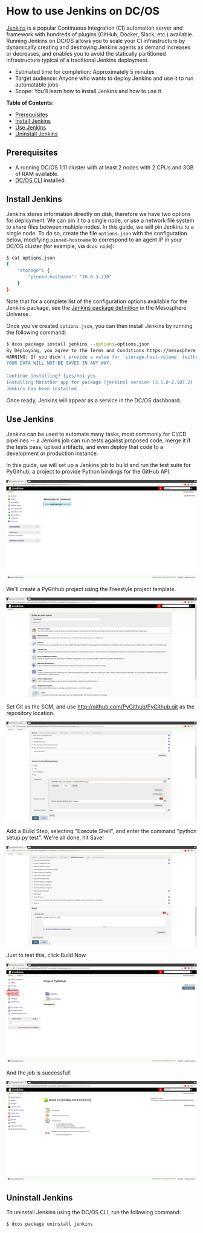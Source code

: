 # How to use  Jenkins on DC/OS

[Jenkins](https://jenkins-ci.org/) is a popular Continuous Integration (CI) automation server and framework with hundreds of plugins (GitHub, Docker, Slack, etc.) available. Running Jenkins on DC/OS allows you to scale your CI infrastructure by dynamically creating and destroying Jenkins agents as demand increases or decreases, and enables you to avoid the statically partitioned infrastructure typical of a traditional Jenkins deployment.

- Estimated time for completion: Approximately 5 minutes
- Target audience: Anyone who wants to deploy Jenkins and use it to run automatable jobs
- Scope: You'll learn how to install Jenkins and how to use it

**Table of Contents**:

- [Prerequisites](#prerequisites)
- [Install Jenkins](#install-jenkins)
- [Use Jenkins](#use-jenkins)
- [Uninstall Jenkins](#uninstall-jenkins)

## Prerequisites

- A running DC/OS 1.11 cluster with at least 2 nodes with 2 CPUs and 3GB of RAM available.
- [DC/OS CLI](https://dcos.io/docs/1.11/usage/cli/install/) installed.

## Install Jenkins

Jenkins stores information directly on disk, therefore we have two options for deployment. We can pin it to a single node, or use a network file system to share files between multiple nodes. In this guide, we will pin Jenkins to a single node. To do so, create the file `options.json` with the configuration below, modifying `pinned-hostname` to correspond to an agent IP in your DC/OS cluster (for example, via `dcos node`):

```bash
$ cat options.json
{
    "storage": {
        "pinned-hostname": "10.0.3.230"
    }
}
```

Note that for a complete list of the configuration options available for the Jenkins package, see the [Jenkins package definition](https://github.com/mesosphere/universe/tree/version-3.x/repo/packages/J/jenkins) in the Mesosphere Universe.

Once you've created `options.json`, you can then install Jenkins by running the following command:

```bash
$ dcos package install jenkins --options=options.json
By Deploying, you agree to the Terms and Conditions https://mesosphere.com/catalog-terms-conditions/#certified-services
WARNING: If you didn't provide a value for `storage.host-volume` (either using the CLI or via the Advanced Install dialog),
YOUR DATA WILL NOT BE SAVED IN ANY WAY.

Continue installing? [yes/no] yes
Installing Marathon app for package [jenkins] version [3.5.0-2.107.2]
Jenkins has been installed.
```

Once ready, Jenkins will appear as a service in the DC/OS dashboard.

## Use Jenkins

Jenkins can be used to automate many tasks, most commonly for CI/CD pipelines -- a Jenkins job can run tests against proposed code, merge it if the tests pass, upload artifacts, and even deploy that code to a development or production instance.

In this guide, we will set up a Jenkins job to build and run the test suite for PyGithub, a project to provide Python bindings for the GitHub API.

![Jenkins with no jobs defined](img/jenkins-welcome.jpg)

We'll create a PyGithub project using the Freestyle project template.

![Create Project PyGithub](img/create-project.jpg)

Set Git as the SCM, and use http://github.com/PyGithub/PyGithub.git as the repository location.

![Use Git as the SCM](img/use-git-as-scm.jpg)

Add a Build Step, selecting "Execute Shell", and enter the command "python setup.py test". We're all done, hit Save!

![Add an Execute Shell build step](img/add-build-step.jpg)

Just to test this, click Build Now.

![Just to test, click Build Now](img/build-now.jpg)

And the job is successful!

![Successful job!](img/build-success.jpg)

## Uninstall Jenkins

To uninstall Jenkins using the DC/OS CLI, run the following command:

```bash
$ dcos package uninstall jenkins
```

